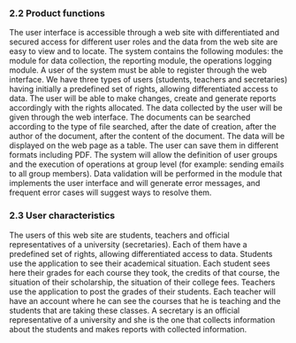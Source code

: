 ### 2.2	Product functions

The user interface is accessible through a web site with differentiated and secured access for different user roles and the data from the web site are easy to view and to locate.
The system contains the following modules: the module for data collection, the reporting module, the operations logging module.
A user of the system must be able to register through the web interface. We have three types of users (students, teachers and secretaries) having initially a predefined set of rights, allowing differentiated access to data. The user will be able to make changes, create and generate reports accordingly with the rights allocated.
The data collected by the user will be given through the web interface. The documents can be searched according to the type of file searched, after the date of creation, after the author of the document, after the content of the document.
The data will be displayed on the web page as a table. The user can save them in different formats including PDF.
The system will allow the definition of user groups and the execution of operations at group level (for example: sending emails to all group members).
Data validation will be performed in the module that implements the user interface and will generate error messages, and frequent error cases will suggest ways to resolve them.

### 2.3	User characteristics

The users of this web site are students, teachers and official representatives of a university (secretaries). Each of them have a predefined set of rights, allowing differentiated access to data.
Students use the application to see their academical situation. Each student sees here their grades for each course they took, the credits of that course, the situation of their scholarship, the situation of their college fees.
Teachers use the application to post the grades of their students. Each teacher will have an account where he can see the courses that he is teaching and the students that are taking these classes.
A secretary is an official representative of a university and she is the one that collects information about the students and makes reports with collected information.
